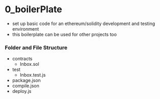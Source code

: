 # 0_boilerPlate

- set up basic code for an ethereum/solidity development and testing environment
- this boilerplate can be used for other projects too 

### Folder and File Structure
- contracts
  - Inbox.sol
- test
  - Inbox.test.js
- package.json
- compile.json
- deploy.js
